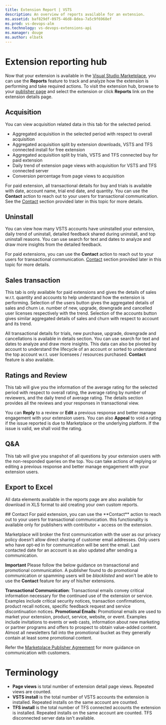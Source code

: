 ```yaml
---
title: Extension Report | VSTS
description: An overview of reports available for an extension. 
ms.assetid: baf829df-0975-46d8-8dea-7a5c9f6968ef
ms.prod: vs-devops-alm
ms.technology: vs-devops-extensions-api
ms.manager: douge
ms.author: elbatk
---
```


# Extension reporting hub

Now that your extension is available in the [Visual Studio Marketplace](https://marketplace.visualstudio.com), you can use the **Reports** feature to track and analyze how the extension is performing and take required actions. 
To visit the extension hub, browse to your [publisher page](https://aka.ms/vsmarketplace-manage) and select the extension or click **Reports** link on the extension details page.

## Acquisition 
You can view acquisition related data in this tab for the selected period. 
* Aggregated acquisition in the selected period with respect to overall acquisition
* Aggregated acquisition split by extension downloads, VSTS and TFS connected install for free extension
* Aggregated acquisition split by trials, VSTS and TFS connected buy for paid extension
* Daily trend of extension page views with acquisition for VSTS and TFS connected server
* Conversion percentage from page views to acquisition

For paid extension, all transactional details for buy and trials is available with date, account name, trial end date, and quantity. You can use the **Contact** action to reach out to your users for transactional communication. See the [Contact](#contact) section provided later in this topic for more details. 

## Uninstall
You can view how many VSTS accounts have uninstalled your extension, daily trend of uninstall, detailed feedback shared during uninstall, and top uninstall reasons.
You can use search for text and dates to analyze and draw more insights from the detailed feedback. 

For paid extensions, you can use the **Contact** action to reach out to your users for transactional communication. [Contact](#contact) section provided later in this topic for more details.

## Sales transaction
This tab is only available for paid extensions and gives the details of sales w.r.t. quantity and accounts to help understand how the extension is performing. 
Selection of the users button gives the aggregated details of sales and churn i.e. number of new, upgrade, downgrade and cancelled user licenses respectively with the trend. 
Selection of the accounts button gives similar aggregated details of sales and churn with respect to account and its trend. 

All transactional details for trials, new purchase, upgrade, downgrade and cancellations is available in details section. You can use search for text and dates to analyze and draw more insights. 
This data can also be pivoted by account to understand the lifecycle of an account or sorted to understand the top account w.r.t. user licensees / resources purchased. **Contact** feature is also available. 

## Ratings and Review
This tab will give you the information of the average rating for the selected period with respect to overall rating, the average rating by number of reviewers, and the daily trend of average rating. The details section provides all the reviews and your responses in transactional view. 

You can **Reply** to a review or **Edit** a previous response and better manage engagement with your extension users.  You can also **Appeal** to void a rating if the issue reported is due to Marketplace or the underlying platform. If the issue is valid, we shall void the rating. 

## Q&A
This tab will give you snapshot of all questions by your extension users with the non-responded queries on the top. You can take actions of replying or editing a previous response and better manage engagement with your extension users.  

## Export to Excel
All data elements available in the reports page are also available for download in XLS format to aid creating your own custom reports. 

<a id="contact" />
## Contact
For paid extension, you can use the **Contact** action to reach out to your users for transactional communication. this functionality is available only for publishers with contributor + access on the extension. 

Marketplace will broker the first communication with the user as our privacy policy doesn’t allow direct sharing of customer email addresses. Only users who have opt-ed in for communication will be sent the email. 
Last contacted date for an account is as also updated after sending a communication. 

**Important** Please follow the below guidance on transactional and promotional communication. A publisher found to do promotional communication or spamming users will be *blacklisted* and won't be able to use the **Contact** feature for any of his/her extensions. 

**Transactional Communication**: Transactional emails convey critical information necessary for the continued use of the extension or service. Examples include critical security notices, transaction confirmations, product recall notices, specific feedback request and service discontinuation notices.
**Promotional Emails**: Promotional emails are used to market your extension, product, service, website, or event. Examples include invitations to events or web casts, information about new marketing or partner programs and offers to prospect to obtain value-added content. Almost all newsletters fall into the promotional bucket as they generally contain at least some promotional content.

Refer the [Marketplace Publisher Agreement](http://aka.ms/vsmarketplace-agreement) for more guidance on communication with customers. 

# Terminology

* **Page views** is total number of extension detail page views. Repeated views are counted.
* **VSTS install** is the total number of VSTS accounts the extension is installed. Repeated installs on the same account are counted. 
* **TFS install** is the total number of TFS connected accounts the extension is installed. Repeated installs on the same account are counted. TFS disconnected server data isn't available.  

